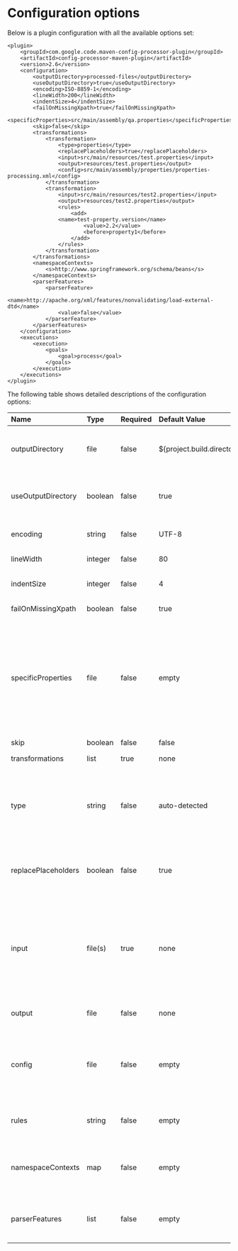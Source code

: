 # Configuration options #

Below is a plugin configuration with all the available options set:

```
<plugin>
    <groupId>com.google.code.maven-config-processor-plugin</groupId>
    <artifactId>config-processor-maven-plugin</artifactId>
    <version>2.6</version>
    <configuration>
        <outputDirectory>processed-files</outputDirectory>
        <useOutputDirectory>true</useOutputDirectory>
        <encoding>ISO-8859-1</encoding>
        <lineWidth>200</lineWidth>
        <indentSize>4</indentSize>
        <failOnMissingXpath>true</failOnMissingXpath>
        <specificProperties>src/main/assembly/qa.properties</specificProperties>
        <skip>false</skip>
        <transformations>
            <transformation>
                <type>properties</type>
                <replacePlaceholders>true</replacePlaceholders>
                <input>src/main/resources/test.properties</input>
                <output>resources/test.properties</output>
                <config>src/main/assembly/properties/properties-processing.xml</config>
            </transformation>
            <transformation>
                <input>src/main/resources/test2.properties</input>
                <output>resources/test2.properties</output>
                <rules>
                    <add>
		        <name>test-property.version</name>
                        <value>2.2</value>
                        <before>property1</before>
                    </add>
                </rules>
            </transformation>
        </transformations>
        <namespaceContexts>
            <s>http://www.springframework.org/schema/beans</s>
        </namespaceContexts>
        <parserFeatures>
            <parserFeature>
                <name>http://apache.org/xml/features/nonvalidating/load-external-dtd</name>
                <value>false</value>
            </parserFeature>
        </parserFeatures>
    </configuration>
    <executions>
        <execution>
            <goals>
                <goal>process</goal>
            </goals>
        </execution>
    </executions>
</plugin>
```

The following table shows detailed descriptions of the configuration options:

|Name|Type|Required|Default Value|Description|
|:---|:---|:-------|:------------|:----------|
|outputDirectory|file|false   |${project.build.directory}|Output directory of processed files, all output will be relative to this directory unless _useOutputDirectory_ is set to false|
|useOutputDirectory|boolean|false   |true         |Specify if you want to output all files in directories relative to _outputDirectory_. Ignore _outputDirectory_ completely if false|
|encoding|string|false   |UTF-8        |Encoding to use when generating files resulting of the processing|
|lineWidth|integer|false   |80           |Line width to use when formatting XML output files|
|indentSize|integer|false   |4            |Number of whitespaces to use when formatting XML output files|
|failOnMissingXpath|boolean|false   |true         |Indicates whether to fail when XML elements are not found|
|specificProperties|file|false   |empty        |File to load additional properties from when replacing placeholders of output files. Useful to keep properties for different environments in files specific to each one. Maven/Ant environment properties always take precedence when resolving placeholders. _Not supported by Maven 3.x or later, you have to use the properties section of your pom.xml file_|
|skip|boolean|false   |false        |Disables plugin execution|
|transformations|list|true    |none         |List of files to process with one transformation per file|
|type|string|false   |auto-detected|Type of the file being processed. Possible values are: xml, properties. The plugin will try to auto-detect the file type looking for known file name extensions such as .properties for properties files and .xml for XML files|
|replacePlaceholders|boolean|false   |true         |Specify if you want the plugin to replace text fragments in the form ${} on transformation configuration files using maven/ant environment and specific properties|
|input|file(s)|true    |none         |Input file(s) to process. It can be a file relative to the project, a URL of a protocol supported by maven like http, jar or a file in the classpath of the plugin made available declaring its jar as a dependency of the plugin. Since version 2.1, it may also be an ant-style pattern to specify a set of files, example: src/main/resources/`*`.properties|
|output|file|false   |none         |Output file to generate when processing. If not set, input file will be overwritten|
|config|file|false   |empty        |Rules configuration file to use when processing the input file. It can be a file relative to the project, a URL supported by maven like HTTP or jar or a file in the classpath of the plugin made available declaring its jar as a dependency of the plugin|
|rules|string|false   |empty        |Transformation rules can be defined here so you don't have to create a new file to configure them|
|namespaceContexts|map |false   |empty        |Mapping in the form: identifier => URL of XML namespace. Used when querying namespaced XML files such as spring bean configuration files using XPath|
|parserFeatures|list|false   |empty        |List of XML parser features to activate/deactivate. The example configures the parser to ignore external DTDs completely|